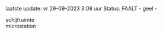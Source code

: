 laatste update: 
vr 29-09-2023  3:08   uur 
Status: FAALT - geel - 
<div class="service Y">schijfruimte</div><div class="service Y">microstation</div>